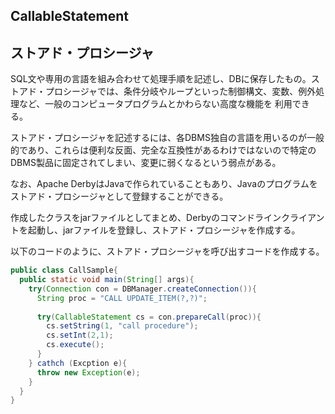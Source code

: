 ## CallableStatement

## ストアド・プロシージャ

SQL文や専用の言語を組み合わせて処理手順を記述し、DBに保存したもの。ストアド・プロシージャでは、条件分岐やループといった制御構文、変数、例外処理など、一般のコンピュータプログラムとかわらない高度な機能を
利用できる。

ストアド・プロシージャを記述するには、各DBMS独自の言語を用いるのが一般的であり、これらは便利な反面、完全な互換性があるわけではないので特定のDBMS製品に固定されてしまい、変更に弱くなるという弱点がある。

なお、Apache DerbyはJavaで作られていることもあり、Javaのプログラムをストアド・プロシージャとして登録することができる。

作成したクラスをjarファイルとしてまとめ、Derbyのコマンドラインクライアントを起動し、jarファイルを登録し、ストアド・プロシージャを作成する。


以下のコードのように、ストアド・プロシージャを呼び出すコードを作成する。

```Java
public class CallSample{
  public static void main(String[] args){
    try(Connection con = DBManager.createConnection()){
      String proc = "CALL UPDATE_ITEM(?,?)";
      
      try(CallableStatement cs = con.prepareCall(proc)){
        cs.setString(1, "call procedure");
        cs.setInt(2,1);
        cs.execute();
      }
    } cathch (Excption e){
      throw new Exception(e);
    }
  }
}
```

